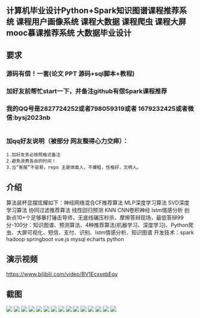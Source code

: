 ## 计算机毕业设计Python+Spark知识图谱课程推荐系统 课程用户画像系统 课程大数据 课程爬虫 课程大屏 mooc慕课推荐系统 大数据毕业设计

## 要求
### 源码有偿！一套(论文 PPT 源码+sql脚本+教程)

### 
### 加好友前帮忙start一下，并备注github有偿Spark课程推荐
### 我的QQ号是2827724252或者798059319或者 1679232425或者微信:bysj2023nb

# 

### 加qq好友说明（被部分 网友整得心力交瘁）：
    1.加好友务必按照格式备注
    2.避免浪费各自的时间！
    3.当“客服”不容易，repo 主是体面人，不爆粗，性格好，文明人。

## 介绍
算法装杯显摆炫耀如下：神经网络混合CF推荐算法 MLP深度学习算法 SVD深度学习算法 协同过滤推荐算法 线性回归预测 KNN CNN卷积神经 lstm情感分析
创新点10+个足够暴打锤击导师，无底线碾压秒杀、摩擦答辩现场，最低答辩99分-100分：知识图谱、预测算法、4种推荐算法(机器学习、深度学习)、Python爬虫、大屏可视化、短信、支付、识别、lstm情感分析、知识图谱
开发技术：spark hadoop springboot vue.js mysql echarts python


## 演示视频
https://www.bilibili.com/video/BV1EcxxebEqy

## 截图

![](1.png)
![](2.png)
![](3.png)
![](4.png)
![](5.png)
![](6.png)
![](7.png)
![](8.png)
![](9.png)
![](10.png)
![](11.png)
![](12.png)
![](13.png)
![](14.png)
![](15.png)



